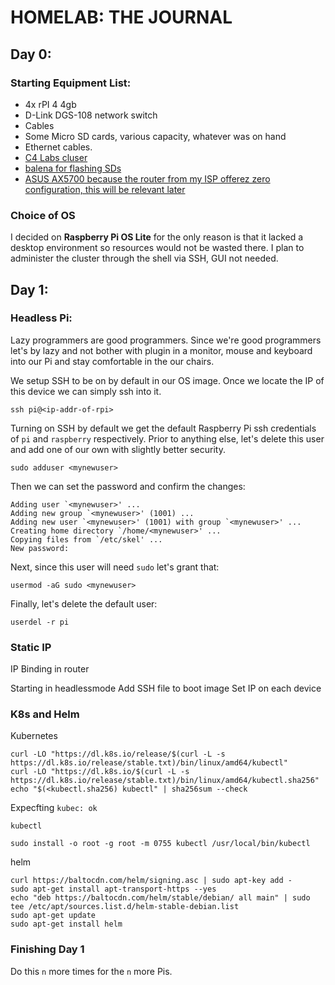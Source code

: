 # HOMELAB: THE JOURNAL

## Day 0:

### Starting Equipment List:
* 4x rPI 4 4gb
* D-Link DGS-108 network switch
* Cables
* Some Micro SD cards, various capacity, whatever was on hand
* Ethernet cables.
* [C4 Labs cluser](https://www.amazon.com/gp/product/B0844YSJWB/ref=ppx_yo_dt_b_asin_title_o04_s00?ie=UTF8&th=1)
* [balena for flashing SDs](https://www.balena.io/etcher/)
* [ASUS AX5700 because the router from my ISP offerez zero configuration, this will be relevant later](https://www.amazon.com/gp/product/B08BJHS3X7/ref=ppx_yo_dt_b_asin_title_o02_s00?ie=UTF8&psc=1)

### Choice of OS
I decided on <strong>Raspberry Pi OS Lite</strong> for the only reason is that it lacked a desktop environment so resources would not be wasted there. 
I plan to administer the cluster through the shell via SSH, GUI not needed.

## Day 1:

### Headless Pi:

Lazy programmers are good programmers. Since we're good programmers let's by lazy and not bother with plugin in a monitor, mouse and keyboard into our Pi and stay comfortable in the our chairs.

We setup SSH to be on by default in our OS image. Once we locate the IP of this device we can simply ssh into it.
```shell
ssh pi@<ip-addr-of-rpi>
```
Turning on SSH by default we get the default Raspberry Pi ssh credentials of `pi` and `raspberry` respectively. 
Prior to anything else, let's delete this user and add one of our own with slightly better security.


```shell
sudo adduser <mynewuser>
```

Then we can set the password and confirm the changes:
```shell
Adding user `<mynewuser>' ...
Adding new group `<mynewuser>' (1001) ...
Adding new user `<mynewuser>' (1001) with group `<mynewuser>' ...
Creating home directory `/home/<mynewuser>' ...
Copying files from `/etc/skel' ...
New password:
```

Next, since this user will need `sudo` let's grant that:
```shell
usermod -aG sudo <mynewuser>
```

Finally, let's delete the default user:
```shell
userdel -r pi
```



### Static IP

IP Binding in router

Starting in headlessmode
Add SSH file to boot image
Set IP on each device


### K8s and Helm

Kubernetes
```shell
curl -LO "https://dl.k8s.io/release/$(curl -L -s https://dl.k8s.io/release/stable.txt)/bin/linux/amd64/kubectl"
curl -LO "https://dl.k8s.io/$(curl -L -s https://dl.k8s.io/release/stable.txt)/bin/linux/amd64/kubectl.sha256"
echo "$(<kubectl.sha256) kubectl" | sha256sum --check
```
Expecfting `kubec: ok`

`kubectl`
```shell
sudo install -o root -g root -m 0755 kubectl /usr/local/bin/kubectl
```

helm
```shell
curl https://baltocdn.com/helm/signing.asc | sudo apt-key add -
sudo apt-get install apt-transport-https --yes
echo "deb https://baltocdn.com/helm/stable/debian/ all main" | sudo tee /etc/apt/sources.list.d/helm-stable-debian.list
sudo apt-get update
sudo apt-get install helm
```

### Finishing Day 1

Do this `n` more times for the `n` more Pis.
